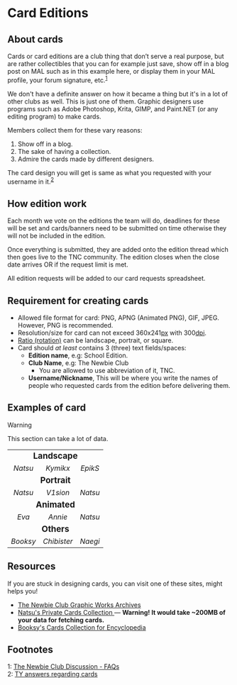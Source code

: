 # Card Editions
## About cards
Cards or card editions are a club thing that don’t serve a real purpose, but are rather collectibles that you can for example just save, show off in a blog post on MAL such as in this example here, or display them in your MAL profile, your forum signature, etc.<sup>[1](#fn1)</sup>

We don't have a definite answer on how it became a thing but it's in a lot of other clubs as well. This is just one of them.
Graphic designers use programs such as Adobe Photoshop, Krita, GIMP, and Paint.NET (or any editing program) to make cards.

Members collect them for these vary reasons: 
1. Show off in a blog.
2. The sake of having a collection.
3. Admire the cards made by different designers.

The card design you will get is same as what you requested with your username in it.<sup>[2](#fn2)</sup>

## How edition work
Each month we vote on the editions the team will do, deadlines for these will be set and cards/banners need to be submitted on time otherwise they will not be included in the edition.

Once everything is submitted, they are added onto the edition thread which then goes live to the TNC community. The edition closes when the close date arrives OR if the request limit is met.

All edition requests will be added to our card requests spreadsheet.

## Requirement for creating cards
* Allowed file format for card: PNG, APNG (Animated PNG), GIF, JPEG. However, PNG is recommended.
* Resolution/size for card can not exceed 360x241[px](glosarium.md#pixel) with 300[dpi](glosarium.md#dots-per-inch-dpi).
* [Ratio (rotation)](glosarium.md#aspect-ratio) can be landscape, portrait, or square.
* Card should *at least* contains 3 (three) text fields/spaces:
  * **Edition name**, e.g: School Edition.
  * **Club Name**, e.g: The Newbie Club
    * You are allowed to use abbreviation of it, TNC.
  * **Username/Nickname**, This will be where you write the names of people who requested cards from the edition before delivering them.

## Examples of card
> [!WARNING]
> This section can take a lot of data.

<table cellspacing="0" cellpadding="0" id="remborder" style="text-align:center;">
<tbody>
  <tr>
    <td colspan="3"><h3 id="landscape" style="margin:0 .6rem;">Landscape</h3></td>
  </tr>
  <tr>
    <td><img src="https://i.imgur.com/rLwXNgL.png" alt=""><br><i>Natsu</i></td>
    <td><img src="https://i.imgur.com/LQKUSg5.jpeg" alt=""><br><i>Kymikx</i></td>
    <td><img src="https://i.imgur.com/SAfyT3c.png" alt=""><br><i>EpikS</i></td>
  </tr>
  <tr>
    <td colspan="3"><h3 id="portrait" style="margin:0 .6rem;">Portrait</h3></td>
  </tr>
  <tr>
    <td><img src="https://cards.nattadasu.my.id/cards/tnc082020-a/nattadasu-1.png" alt=""><br><i>Natsu</i></td>
    <td><img src="https://cards.nattadasu.my.id/cards/tnc092020-a/V1sion-2.png" alt=""><br><i>V1sion</i></td>
    <td><img src="https://cards.nattadasu.my.id/cards/tnc082020-a/nattadasu-4.png" alt=""><br><i>Natsu</i></td>
  </tr>
  <tr>
    <td colspan="3"><h3 id="animated" style="margin:0 .6rem;">Animated</h3></td>
  </tr>
  <tr>
    <td><img src="https://i.imgur.com/u1dJ76a.gif" alt=""><br><i>Eva</i></td>
    <td><img src="https://i.imgur.com/mSeCoEM.gif" alt=""><br><i>Annie</i></td>
    <td><img src="https://cards.nattadasu.my.id/cards/tnc042020/nattadasu-A.gif" alt=""><br><i>Natsu</i></td>
  </tr>
  <tr>
    <td colspan="3"><h3 id="others" style="margin:0 .6rem;">Others</h3></td>
  </tr>
  <tr>
    <td><img src="https://i.imgur.com/XRWqia7.png" alt=""><br><i>Booksy</i></td>
    <td><img src="https://i.imgur.com/vzGhMeb.png" alt=""><br><i>Chibister</i></td>
    <td><img src="https://cards.nattadasu.my.id/cards/tnc082020-c/Naegi-2.png" alt=""><br><i>Naegi</i></td>
  </tr>
</tbody>
</table>

## Resources
If you are stuck in designing cards, you can visit one of these sites, might helps you!
* [The Newbie Club Graphic Works Archives <i class="fas fa-external-link-square-alt"></i>](https://drive.google.com/open?id=1OtJ30LCD0vHadYi_w0QXFosRtKvyId5T)
* [Natsu's Private Cards Collection <i class="fas fa-external-link-square-alt"></i>](https://cards.nattadasu.my.id) &mdash; **Warning! It would take \~200MB of your data for fetching cards.**
* [Booksy's Cards Collection for Encyclopedia <i class="fas fa-external-link-square-alt"></i>](https://imgur.com/a/hhblnv5)

## Footnotes
<a name="#fn1">1</a>: [The Newbie Club Discussion - FAQs <i class="fas fa-external-link-square-alt"></i>](https://myanimelist.net/forum/?topicid=1779538)<br/>
<a name="#fn2">2</a>: [TY answers regarding cards <i class="fab fa-discord"></i>](https://discord.com/channels/449172244724449290/534122024860123182/546412983417307154)